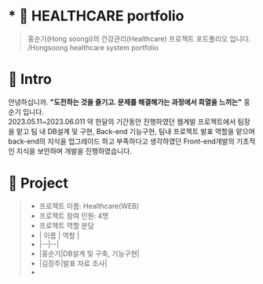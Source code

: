 # * 📑 HEALTHCARE portfolio
> 홍순기(Hong soongi)의 건강관리(Healthcare) 프로젝트 포트폴리오 입니다. /Hongsoong healthcare system portfolio

# 🤝 Intro
 안녕하십니까. **"도전하는 것을 즐기고. 문제를 해결해가는 과정에서 희열을 느끼는"** 홍순기 입니다. <br>
2023.05.11~2023.06.011 약 한달의 기간동안 진행하였던 웹계발 프로젝트에서 팀장을 맡고 팀 내 DB설계 및 구현, Back-end 기능구현, 팀내 프로젝트 발표 역할을 맡으며 back-end의 지식을 업그레이드 하고 부족하다고 생각하였던 Front-end개발의 기초적인 지식을 보안하며 개발을 진행하였습니다.

# 📖 Project
> - 프로젝트 이름: Healthcare(WEB)
> - 프로젝트 참여 인원: 4명
> - 프로젝트 역할 분담
> - | 이름 | 역할 |
> - |--|--|
> - |홍순기|DB설계 및 구축, 기능구현|
> - |김장주|발표 자료 조사|
> - 
